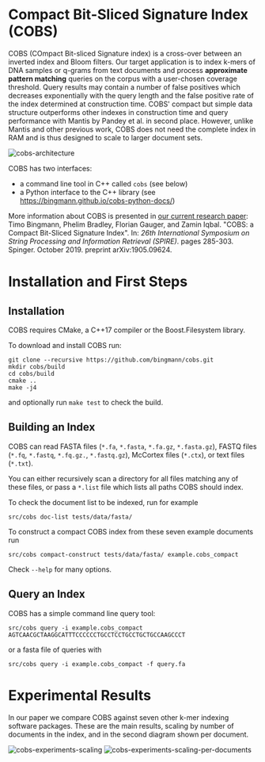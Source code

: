 # Compact Bit-Sliced Signature Index (COBS)

COBS (COmpact Bit-sliced Signature index) is a cross-over between an inverted index and Bloom filters. Our target application is to index k-mers of DNA samples or q-grams from text documents and process **approximate pattern matching** queries on the corpus with a user-chosen coverage threshold. Query results may contain a number of false positives which decreases exponentially with the query length and the false positive rate of the index determined at construction time.
COBS' compact but simple data structure outperforms other indexes in construction time and query performance with Mantis by Pandey et al. in second place.
However, unlike Mantis and other previous work, COBS does not need the complete index in RAM and is thus designed to scale to larger document sets.

![cobs-architecture](https://user-images.githubusercontent.com/2604907/58323540-91b52100-7e24-11e9-933d-98b9b24ae041.png)

COBS has two interfaces:

- a command line tool in C++ called `cobs` (see below)
- a Python interface to the C++ library (see https://bingmann.github.io/cobs-python-docs/)

More information about COBS is presented in [our current research paper](https://arxiv.org/abs/1905.09624):
Timo Bingmann, Phelim Bradley, Florian Gauger, and Zamin Iqbal.
"COBS: a Compact Bit-Sliced Signature Index".
In: *26th International Symposium on String Processing and Information Retrieval (SPIRE)*. pages 285-303. Spinger. October 2019.
preprint arXiv:1905.09624.

# Installation and First Steps

## Installation

COBS requires CMake, a C++17 compiler or the Boost.Filesystem library.

To download and install COBS run:
```
git clone --recursive https://github.com/bingmann/cobs.git
mkdir cobs/build
cd cobs/build
cmake ..
make -j4
```
and optionally run `make test` to check the build.

## Building an Index

COBS can read FASTA files (`*.fa`, `*.fasta`, `*.fa.gz`, `*.fasta.gz`), FASTQ files (`*.fq`, `*.fastq`, `*.fq.gz.`, `*.fastq.gz`), McCortex files (`*.ctx`), or text files (`*.txt`).

You can either recursively scan a directory for all files matching any of these files, or pass a `*.list` file which lists all paths COBS should index.

To check the document list to be indexed, run for example
```
src/cobs doc-list tests/data/fasta/
```

To construct a compact COBS index from these seven example documents run
```
src/cobs compact-construct tests/data/fasta/ example.cobs_compact
```
Check `--help` for many options.

## Query an Index

COBS has a simple command line query tool:
```
src/cobs query -i example.cobs_compact AGTCAACGCTAAGGCATTTCCCCCCTGCCTCCTGCCTGCTGCCAAGCCCT
```
or a fasta file of queries with
```
src/cobs query -i example.cobs_compact -f query.fa
```

# Experimental Results

In our paper we compare COBS against seven other k-mer indexing software packages.
These are the main results, scaling by number of documents in the index, and in the second diagram shown per document.

![cobs-experiments-scaling](https://user-images.githubusercontent.com/2604907/58323544-94b01180-7e24-11e9-8c3a-be998eb790a4.png)
![cobs-experiments-scaling-per-documents](https://user-images.githubusercontent.com/2604907/58323546-9679d500-7e24-11e9-9fed-636889628050.png)
